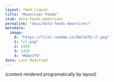 ```yaml
---
layout: feed.liquid
title: "Moonriver Feeds"
stub: data-feeds-moonriver
permalink: "docs/data-feeds-moonriver/"
metadata:
  image:
    0: "https://files.readme.io/8dc5d76-cl.png"
    1: "cl.png"
    2: 1459
    3: 1459
    4: "#dbe1f8"
date: Last Modified
---
```

(content rendered programatically by layout)
